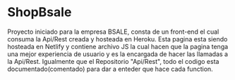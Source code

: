 # ShopBsale

Proyecto iniciado para la empresa BSALE, consta de un front-end el cual consuma la Api/Rest creada y hosteada en Heroku.
Esta pagina esta siendo hosteada en Netlify y contiene archivo JS la cual hacen que la pagina tenga una mejor experiencia de usuario y es la encargada de hacer
las llamadas a la Api/Rest. Igualmente que el Repositorio "Api/Rest", todo el codigo esta documentado(comentado) para dar a enteder que hace cada function.

